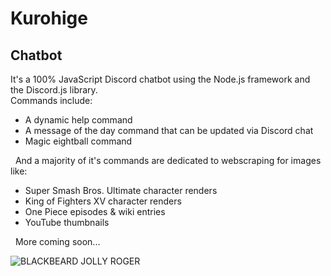 # Kurohige
## Chatbot
It's a 100% JavaScript Discord chatbot using the Node.js framework and the Discord.js library.
<br>
Commands include:
- A dynamic help command
- A message of the day command that can be updated via Discord chat
- Magic eightball command

&nbsp;
And a majority of it's commands are dedicated to webscraping for images like:
- Super Smash Bros. Ultimate character renders
- King of Fighters XV character renders
- One Piece episodes & wiki entries
- YouTube thumbnails

&nbsp;
More coming soon...

![BLACKBEARD JOLLY ROGER](https://static.wikia.nocookie.net/onepiece/images/b/b4/Blackbeard_Pirates%27_Jolly_Roger.png)

